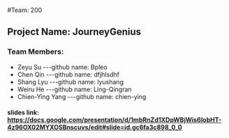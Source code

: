 #Team: 200
## Project Name: JourneyGenius
### Team Members:
* Zeyu Su   ---github name: Bpleo
* Chen Qin  ---github name: dfjhlsdhf
* Shang Lyu ---github name: lyushang
* Weiru He ---github name: Ling-Qingran
* Chien-Ying Yang ---github name: chien-ying
#### slides link:  https://docs.google.com/presentation/d/1mbRnZd1XDpWBjWis6IobHT-4z96OX02MYXOSBnscuvs/edit#slide=id.gc6fa3c898_0_0
